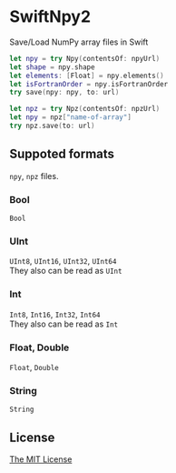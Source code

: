 # SwiftNpy2
Save/Load NumPy array files in Swift

```swift
let npy = try Npy(contentsOf: npyUrl)
let shape = npy.shape
let elements: [Float] = npy.elements()
let isFortranOrder = npy.isFortranOrder
try save(npy: npy, to: url)
```

```swift
let npz = try Npz(contentsOf: npzUrl)
let npy = npz["name-of-array"]
try npz.save(to: url)
```

## Suppoted formats
`npy`, `npz` files.

### Bool
`Bool`

### UInt
`UInt8`, `UInt16`, `UInt32`, `UInt64`  
They also can be read as `UInt`

### Int
`Int8`, `Int16`, `Int32`, `Int64`  
They also can be read as `Int`

### Float, Double
`Float`, `Double`

### String
`String`

## License

[The MIT License](https://github.com/Viejony/swift-npy2/blob/master/LICENSE)
